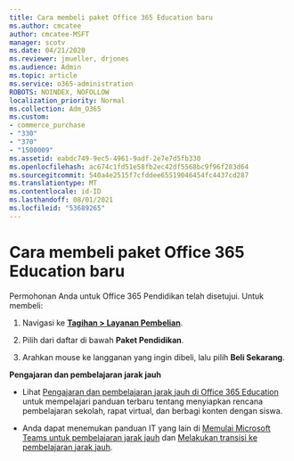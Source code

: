 ```yaml
---
title: Cara membeli paket Office 365 Education baru
ms.author: cmcatee
author: cmcatee-MSFT
manager: scotv
ms.date: 04/21/2020
ms.reviewer: jmueller, drjones
ms.audience: Admin
ms.topic: article
ms.service: o365-administration
ROBOTS: NOINDEX, NOFOLLOW
localization_priority: Normal
ms.collection: Adm_O365
ms.custom:
- commerce_purchase
- "330"
- "370"
- "1500009"
ms.assetid: eabdc749-9ec5-4961-9adf-2e7e7d5fb330
ms.openlocfilehash: ac674c1fd51e58fb2ec42df5568bc9f96f283d64
ms.sourcegitcommit: 540a4e2515f7cfddee65519046454fc4437cd287
ms.translationtype: MT
ms.contentlocale: id-ID
ms.lasthandoff: 08/01/2021
ms.locfileid: "53689265"
---
```

# <a name="how-to-purchase-office-365-education-plans"></a>Cara membeli paket Office 365 Education baru

Permohonan Anda untuk Office 365 Pendidikan telah disetujui.  Untuk membeli:

1. Navigasi ke **[Tagihan > Layanan Pembelian](https://portal.office.com/AdminPortal/Home#/catalog)**.

2. Pilih dari daftar di bawah **Paket Pendidikan**.

3. Arahkan mouse ke langganan yang ingin dibeli, lalu pilih **Beli Sekarang**.

**Pengajaran dan pembelajaran jarak jauh**

- Lihat [Pengajaran dan pembelajaran jarak jauh di Office 365 Education](https://support.office.com/article/remote-teaching-and-learning-in-office-365-education-f651ccae-7b65-478b-8366-51bb884025c4) untuk mempelajari panduan terbaru tentang menyiapkan rencana pembelajaran sekolah, rapat virtual, dan berbagi konten dengan siswa.

- Anda dapat menemukan panduan IT yang lain di [Memulai Microsoft Teams untuk pembelajaran jarak jauh](/MicrosoftTeams/remote-learning-edu) dan [Melakukan transisi ke pembelajaran jarak jauh](https://www.microsoft.com/education/remote-learning).
